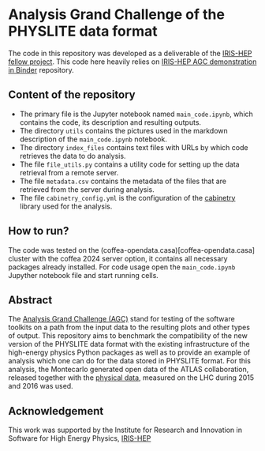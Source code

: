 # Analysis Grand Challenge of the PHYSLITE data format
The code in this repository was developed as a deliverable of the [IRIS-HEP fellow project](https://iris-hep.org/fellows/Denys-Klekots.html).
This code here heavily relies on [IRIS-HEP AGC demonstration in Binder](https://github.com/alexander-held/PyHEP-2022-AGC?tab=readme-ov-file) repository.

## Content of the repository

+ The primary file is the Jupyter notebook named `main_code.ipynb`, which contains the code, its description and resulting outputs.
+ The directory `utils` contains the pictures used in the markdown description of the `main_code.ipynb` notebook.
+ The directory `index_files` contains text files with URLs by which code retrieves the data to do analysis.
+ The file `file_utils.py` contains a utility code for setting up the data retrieval from a remote server.
+ The file `metadata.csv` contains the metadata of the files that are retrieved from the server during analysis.
+ The file `cabinetry_config.yml` is the configuration of the [cabinetry](https://github.com/scikit-hep/cabinetry/) library used for the analysis.

## How to run?

The code was tested on the (coffea-opendata.casa)[coffea-opendata.casa] cluster with the coffea 2024 server option, it contains all necessary packages already installed. For code usage open the `main_code.ipynb` Jupyther notebook file and start running cells.

## Abstract

The [Analysis Grand Challenge (AGC)](https://iris-hep.org/projects/agc.html) stand for testing of the software toolkits on a path from the input data to the resulting plots and other types of output. This repository aims to benchmark the compatibility of the new version of the PHYSLITE data format with the existing infrastructure of the high-energy physics Python packages as well as to provide an example of analysis which one can do for the data stored in PHYSLITE format. For this analysis, the Montecarlo generated open data of the ATLAS collaboration, released together with the [physical data](https://atlas.cern/Updates/News/Open-Data-Research), measured on the LHC during 2015 and 2016 was used. 

## Acknowledgement 

This work was supported by the Institute for Research and Innovation in Software for High Energy Physics, [IRIS-HEP](https://iris-hep.org/)
